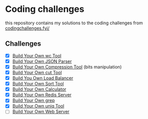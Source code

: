 # Coding challenges

this repository contains my solutions to the coding challenges from [codingchallenges.fyi/](https://codingchallenges.fyi/)

## Challenges

- [x] [Build Your Own wc Tool](https://codingchallenges.fyi/challenges/challenge-wc)
- [x] [Build Your Own JSON Parser](https://codingchallenges.fyi/challenges/challenge-json-parser)
- [x] [Build Your Own Compression Tool](https://codingchallenges.fyi/challenges/challenge-huffman) (bits manipulation)
- [x] [Build Your Own cut Tool](https://codingchallenges.fyi/challenges/challenge-cut)
- [x] [Build You Own Load Balancer](https://codingchallenges.fyi/challenges/challenge-load-balancer)
- [x] [Build Your Own Sort Tool](https://codingchallenges.fyi/challenges/challenge-sort)
- [x] [Build Your Own Calculator](https://codingchallenges.fyi/challenges/challenge-calculator)
- [x] [Build Your Own Redis Server](https://codingchallenges.fyi/challenges/challenge-redis)
- [x] [Build Your Own grep](https://codingchallenges.fyi/challenges/challenge-grep)
- [x] [Build Your Own uniq Tool](https://codingchallenges.fyi/challenges/challenge-uniq)
- [ ] [Build Your Own Web Server](https://codingchallenges.fyi/challenges/challenge-webserver)
